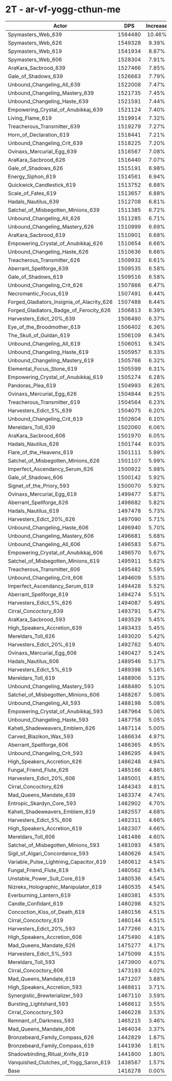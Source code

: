 # 2T - ar-vf-yogg-cthun-me
| Actor | DPS | Increase |
|---|:---:|:---:|
|Spymasters_Web_639|1564480|10.46%|
|Spymasters_Web_626|1549328|9.39%|
|Spymasters_Web_619|1541934|8.87%|
|Spymasters_Web_606|1528304|7.91%|
|AraKara_Sacbrood_639|1527466|7.85%|
|Gale_of_Shadows_639|1526663|7.79%|
|Unbound_Changeling_All_639|1522008|7.47%|
|Unbound_Changeling_Mastery_639|1521735|7.45%|
|Unbound_Changeling_Haste_639|1521591|7.44%|
|Empowering_Crystal_of_Anubikkaj_639|1521124|7.40%|
|Living_Flame_619|1519914|7.32%|
|Treacherous_Transmitter_639|1519279|7.27%|
|Horn_of_Declaration_619|1518441|7.21%|
|Unbound_Changeling_Crit_639|1518225|7.20%|
|Ovinaxs_Mercurial_Egg_639|1516567|7.08%|
|AraKara_Sacbrood_626|1516440|7.07%|
|Gale_of_Shadows_626|1515191|6.98%|
|Energy_Siphon_619|1514561|6.94%|
|Quickwick_Candlestick_619|1513752|6.88%|
|Scale_of_Fates_619|1513657|6.88%|
|Hadals_Nautilus_639|1512708|6.81%|
|Satchel_of_Misbegotten_Minions_639|1511385|6.72%|
|Unbound_Changeling_All_626|1511285|6.71%|
|Unbound_Changeling_Mastery_626|1510999|6.69%|
|AraKara_Sacbrood_619|1510901|6.68%|
|Empowering_Crystal_of_Anubikkaj_626|1510654|6.66%|
|Unbound_Changeling_Haste_626|1510636|6.66%|
|Treacherous_Transmitter_626|1509932|6.61%|
|Aberrant_Spellforge_639|1509535|6.58%|
|Gale_of_Shadows_619|1509516|6.58%|
|Unbound_Changeling_Crit_626|1507866|6.47%|
|Necromantic_Focus_619|1507491|6.44%|
|Forged_Gladiators_Insignia_of_Alacrity_626|1507488|6.44%|
|Forged_Gladiators_Badge_of_Ferocity_626|1506813|6.39%|
|Harvesters_Edict_20%_639|1506490|6.37%|
|Eye_of_the_Broodmother_619|1506402|6.36%|
|The_Skull_of_Guldan_619|1506109|6.34%|
|Unbound_Changeling_All_619|1506051|6.34%|
|Unbound_Changeling_Haste_619|1505957|6.33%|
|Unbound_Changeling_Mastery_619|1505766|6.32%|
|Elemental_Focus_Stone_619|1505599|6.31%|
|Empowering_Crystal_of_Anubikkaj_619|1505274|6.28%|
|Pandoras_Plea_619|1504993|6.26%|
|Ovinaxs_Mercurial_Egg_626|1504844|6.25%|
|Treacherous_Transmitter_619|1504564|6.23%|
|Harvesters_Edict_5%_639|1504075|6.20%|
|Unbound_Changeling_Crit_619|1502604|6.10%|
|Mereldars_Toll_639|1502060|6.06%|
|AraKara_Sacbrood_606|1501970|6.05%|
|Hadals_Nautilus_626|1501744|6.03%|
|Flare_of_the_Heavens_619|1501111|5.99%|
|Satchel_of_Misbegotten_Minions_626|1501107|5.99%|
|Imperfect_Ascendancy_Serum_626|1500922|5.98%|
|Gale_of_Shadows_606|1500142|5.92%|
|Signet_of_the_Priory_593|1500070|5.92%|
|Ovinaxs_Mercurial_Egg_619|1499477|5.87%|
|Aberrant_Spellforge_626|1498682|5.82%|
|Hadals_Nautilus_619|1497478|5.73%|
|Harvesters_Edict_20%_626|1497090|5.71%|
|Unbound_Changeling_Haste_606|1496940|5.70%|
|Unbound_Changeling_Mastery_606|1496681|5.68%|
|Unbound_Changeling_All_606|1496583|5.67%|
|Empowering_Crystal_of_Anubikkaj_606|1496570|5.67%|
|Satchel_of_Misbegotten_Minions_619|1495911|5.62%|
|Treacherous_Transmitter_606|1495482|5.59%|
|Unbound_Changeling_Crit_606|1494609|5.53%|
|Imperfect_Ascendancy_Serum_619|1494428|5.52%|
|Aberrant_Spellforge_619|1494274|5.51%|
|Harvesters_Edict_5%_626|1494087|5.49%|
|Cirral_Concoctory_639|1493791|5.47%|
|AraKara_Sacbrood_593|1493529|5.45%|
|High_Speakers_Accretion_639|1493433|5.45%|
|Mereldars_Toll_626|1493020|5.42%|
|Harvesters_Edict_20%_619|1492762|5.40%|
|Ovinaxs_Mercurial_Egg_606|1490427|5.24%|
|Hadals_Nautilus_606|1489546|5.17%|
|Harvesters_Edict_5%_619|1489398|5.16%|
|Mereldars_Toll_619|1488906|5.13%|
|Unbound_Changeling_Mastery_593|1488480|5.10%|
|Satchel_of_Misbegotten_Minions_606|1488267|5.08%|
|Unbound_Changeling_All_593|1488198|5.08%|
|Empowering_Crystal_of_Anubikkaj_593|1487964|5.06%|
|Unbound_Changeling_Haste_593|1487758|5.05%|
|Kaheti_Shadeweavers_Emblem_626|1487114|5.00%|
|Carved_Blazikon_Wax_593|1486634|4.97%|
|Aberrant_Spellforge_606|1486365|4.95%|
|Unbound_Changeling_Crit_593|1486295|4.94%|
|High_Speakers_Accretion_626|1486248|4.94%|
|Fungal_Friend_Flute_626|1485166|4.86%|
|Harvesters_Edict_20%_606|1485001|4.85%|
|Cirral_Concoctory_626|1484343|4.81%|
|Mad_Queens_Mandate_639|1483374|4.74%|
|Entropic_Skardyn_Core_593|1482902|4.70%|
|Kaheti_Shadeweavers_Emblem_619|1482557|4.68%|
|Harvesters_Edict_5%_606|1482311|4.66%|
|High_Speakers_Accretion_619|1482307|4.66%|
|Mereldars_Toll_606|1481486|4.60%|
|Satchel_of_Misbegotten_Minions_593|1481093|4.58%|
|Sigil_of_Algari_Concordance_593|1480626|4.54%|
|Variable_Pulse_Lightning_Capacitor_619|1480612|4.54%|
|Fungal_Friend_Flute_619|1480562|4.54%|
|Unstable_Power_Suit_Core_619|1480536|4.54%|
|Nizreks_Holographic_Manipulator_619|1480535|4.54%|
|Everburning_Lantern_619|1480381|4.53%|
|Candle_Confidant_619|1480298|4.52%|
|Concoction_Kiss_of_Death_619|1480156|4.51%|
|Cirral_Concoctory_619|1480144|4.51%|
|Harvesters_Edict_20%_593|1477266|4.31%|
|High_Speakers_Accretion_606|1475490|4.18%|
|Mad_Queens_Mandate_626|1475277|4.17%|
|Harvesters_Edict_5%_593|1475099|4.15%|
|Mereldars_Toll_593|1473900|4.07%|
|Cirral_Concoctory_606|1473193|4.02%|
|Mad_Queens_Mandate_619|1471207|3.88%|
|High_Speakers_Accretion_593|1468811|3.71%|
|Synergistic_Brewterializer_593|1467110|3.59%|
|Bursting_Lightshard_593|1466612|3.55%|
|Cirral_Concoctory_593|1466228|3.53%|
|Remnant_of_Darkness_593|1465215|3.46%|
|Mad_Queens_Mandate_606|1464034|3.37%|
|Bronzebeard_Family_Compass_626|1442829|1.87%|
|Bronzebeard_Family_Compass_619|1441936|1.81%|
|Shadowbinding_Ritual_Knife_619|1441800|1.80%|
|Vanquished_Clutches_of_Yogg_Saron_619|1438567|1.57%|
|Base|1416278|0.00%|

